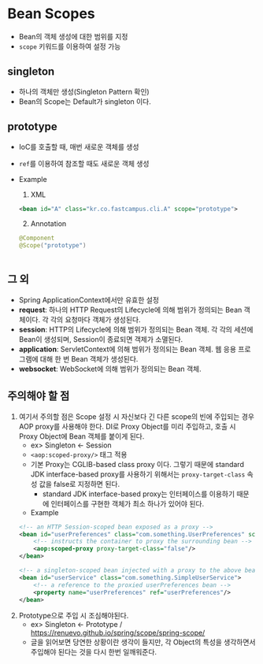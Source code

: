 # Bean Scopes
* Bean의 객체 생성에 대한 범위를 지정
* ```scope``` 키워드를 이용하여 설정 가능

## singleton
* 하나의 객체만 생성(Singleton Pattern 확인)
* Bean의 Scope는 Default가 singleton 이다.

## prototype
* IoC를 호출할 때, 매번 새로운 객체를 생성
* ```ref```를 이용하여 참조할 때도 새로운 객체 생성
* Example
    1) XML
    ```xml
    <bean id="A" class="kr.co.fastcampus.cli.A" scope="prototype">
    ```
    
    2) Annotation
    ```java
    @Component
    @Scope("prototype")
        
    ```

## 그 외
* Spring ApplicationContext에서만 유효한 설정
* **request**: 하나의 HTTP Request의 Lifecycle에 의해 범위가 정의되는 Bean 객체이다. 각 각의 요청마다 
객체가 생성된다.
* **session**: HTTP의 Lifecycle에 의해 범위가 정의되는 Bean 객체. 각 각의 세션에 Bean이 생성되며,
 Session이 종료되면 객제가 소멸된다.
* **application**: ServletContext에 의해 범위가 정의되는 Bean 객체. 웹 응용 프로그램에 대해 한 번 Bean 객체가 생성된다.
* **websocket**: WebSocket에 의해 범위가 정의되는 Bean 객체.

## 주의해야 할 점
1. 여기서 주의할 점은 Scope 설정 시 자신보다 긴 다른 scope의 빈에 주입되는 경우 AOP proxy를 사용해야 한다.
 DI로 Proxy Object를 미리 주입하고, 호출 시 Proxy Object에 Bean 객체를 붙이게 된다.
    * ex> Singleton <- Session
    * ```<aop:scoped-proxy/>``` 태그 적용
    * 기본 Proxy는 CGLIB-based class proxy 이다. 그렇기 때문에 standard JDK interface-based proxy를 사용하기 위해서는 ```proxy-target-class``` 속성 값을 false로 지정하면 된다.
        * standard JDK interface-based proxy는 인터페이스를 이용하기 때문에 인터페이스를 구현한 객체가 최소 하나가 있어야 된다.
    * Example
    ```xml
    <!-- an HTTP Session-scoped bean exposed as a proxy -->
    <bean id="userPreferences" class="com.something.UserPreferences" scope="session">
        <!-- instructs the container to proxy the surrounding bean -->
        <aop:scoped-proxy proxy-target-class="false"/>
    </bean>
    
    <!-- a singleton-scoped bean injected with a proxy to the above bean -->
    <bean id="userService" class="com.something.SimpleUserService">
        <!-- a reference to the proxied userPreferences bean -->
        <property name="userPreferences" ref="userPreferences"/>
    </bean>
    ```
2. Prototype으로 주입 시 조심해야된다.
     * ex> Singleton <- Prototype / https://renuevo.github.io/spring/scope/spring-scope/
     * 글을 읽어보면 당연한 상황이란 생각이 들지만, 각 Object의 특성을 생각하면서 주입해야 된다는 것을 다시 한번 일깨워준다.

     
     
     
     
     